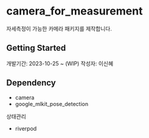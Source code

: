 # camera_for_measurement

자세측정이 가능한 카메라 패키지를 제작합니다.

## Getting Started

개발기간: 2023-10-25 ~ (WIP)
작성자: 이신혜

## Dependency

- camera
- google_mlkit_pose_detection

상태관리
- riverpod


